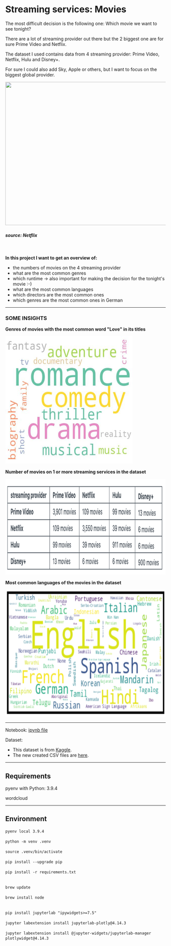 # __Streaming services: Movies__

The most difficult decision is the following one: Which movie we want to see tonight?

There are a lot of streaming provider out there but the 2 biggest one are for sure Prime Video and Netflix.

The dataset I used contains data from 4 streaming provider: Prime Video, Netflix, Hulu and Disney+. 

For sure I could also add Sky, Apple or others, but I want to focus on the biggest global provider.


<img src="https://help.nflxext.com/43e0db2f-fea0-4308-bfb9-09f2a88f6ee4_what_is_netflix_1_en.png" width=760 height=450 />

##### source: Netflix

<br/>

__In this project I want to get an overview of:__
* the numbers of movies on the 4 streaming provider
* what are the most common genres
* which runtime -> also important for making the decision for the tonight's movie :-)
* what are the most common languages
* which directors are the most common ones
* which genres are the most common ones in German

---

### __SOME INSIGHTS__

__Genres of movies with the most common word "Love" in its titles__

<img src="https://github.com/IronMan2483/streaming_movies/blob/main/images/love-wordcloud.jpg" width=400 height=400 />


__Number of movies on 1 or more streaming services in the dataset__

<img src="https://github.com/IronMan2483/streaming_movies/blob/main/images/streaming_services.png" width=600 height=300 />


__Most common languages of the movies in the dataset__

<img src="https://github.com/IronMan2483/streaming_movies/blob/main/images/Languages.png" width=600 height=400 />

---

Notebook: [ipynb file](https://github.com/IronMan2483/streaming_movies/blob/main/notebook/notebook_streaming_movies.ipynb)

Dataset: 
- This dataset is from [Kaggle](https://www.kaggle.com/ruchi798/movies-on-netflix-prime-video-hulu-and-disney?select=MoviesOnStreamingPlatforms_updated.csv).
- The new created CSV files are [here](https://github.com/IronMan2483/streaming_movies/blob/main/data).

---

## __Requirements__

pyenv with Python: 3.9.4

wordcloud

---

## __Environment__

`````
pyenv local 3.9.4

python -m venv .venv

source .venv/bin/activate

pip install --upgrade pip

pip install -r requirements.txt


brew update

brew install node


pip install jupyterlab "ipywidgets>=7.5"

jupyter labextension install jupyterlab-plotly@4.14.3

jupyter labextension install @jupyter-widgets/jupyterlab-manager plotlywidget@4.14.3
```````````
